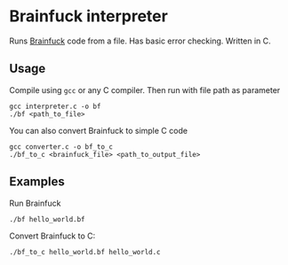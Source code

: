 # Brainfuck interpreter
Runs [Brainfuck](https://en.wikipedia.org/wiki/Brainfuck) code from a file. Has basic error checking. Written in C.

## Usage
Compile using `gcc` or any C compiler. Then run with file path as parameter
```
gcc interpreter.c -o bf
./bf <path_to_file>
```
You can also convert Brainfuck to simple C code
```
gcc converter.c -o bf_to_c
./bf_to_c <brainfuck_file> <path_to_output_file>
```
## Examples
Run Brainfuck
```
./bf hello_world.bf
```
Convert Brainfuck to C:
```
./bf_to_c hello_world.bf hello_world.c
```